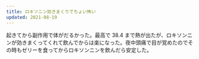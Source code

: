 ```yaml
---
title: ロキソニン効きまくりでちょい怖い
updated: 2021-08-19
---
```


起きてから副作用で体がだるかった。最高で 38.4 まで熱が出たが、ロキソンニンが効きまくってくれて飲んでからは楽になった。夜中頭痛で目が覚めたのでその時もゼリーを食ってからロキソンニンを飲んだら安定した。
